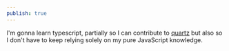 ```yaml
---
publish: true
---
```

I'm gonna learn typescript, partially so I can contribute to [quartz](https://quartz.jzhao.xyz/) but also so I don't have to keep relying solely on my pure JavaScript knowledge.
